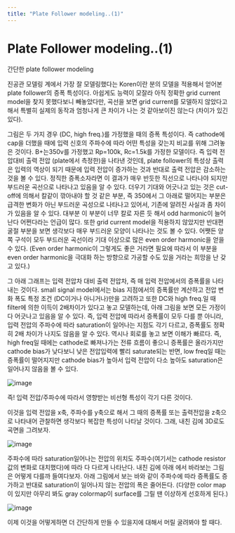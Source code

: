 ```yaml
---
title: "Plate Follower modeling..(1)"
---
```

# Plate Follower modeling..(1)

간단한 plate follower modeling


진공관 모델링 계에서 가장 잘 모델링했다는 Koren이란 분의 모델을 적용해서 얻어본 plate follower의 증폭 특성이다. 아쉽게도 능력이 모잘라 아직 정확한 grid current model을 찾지 못했다보니 빼놓았다만, 곡선을 보면 grid current를 모델하지 않았다고 해서 특별히 실제의 동작과 엄청나게 큰 차이가 나는 것 같아보이진 않는다 (차이가 있긴 있다). 


그림은 두 가지 경우 (DC, high freq.)를 가정했을 때의 증폭 특성이다. 즉 cathode에 cap을 더했을 때에 입력 신호의 주파수에 따라 어떤 특성을 갖는지 비교를 위해 그려놓은 것이다. B+는350v를 가정했고 Rp=100k, Rc=1.5k를 가정한 모델이다. 즉 입력 전압대비 출력 전압 (plate에서 측정한)을 나타낸 것인데, plate follower의 특성상 출력은 입력의 역상이 되기 때문에 입력 전압이 증가하는 것과 반대로 출력 전압은 감소하는 것을 볼 수 있다. 정직한 증폭소자라면 이 결과가 매우 반듯한 직선으로 나타나야 되지만 부드러운 곡선으로 나타나고 있음을 알 수 있다. 더우기 기대와 어긋나고 있는 것은 cut-off에 의해서 칼같이 깎아내야 할 것 같은 부분, 즉 350에서 그 아래로 떨어지는 부분은 급격한 변화가 아닌 부드러운 곡성으로 나타나고 있어서, 기존에 알려진 사실과 좀 차이가 있음을 알 수 있다. 대부분 이 부분이 너무 칼로 자른 듯 해서 odd harmonic이 늘어난다 어쩐다라는 언급이 많다. 또한 grid current model을 적용하지 않았지만 반대편 굴절 부분을 보면 생각보다 매우 부드러운 모양이 나타나는 것도 볼 수 있다. 어쨋든 양쪽 구석이 모두 부드러운 곡선이라 기대 이상으로 많은 even order harmonic을 얻을 수 있다. (Even order harmonic이 그렇게도 좋은 거라면 필요에 따라서 이 부분을 even order harmonic을 극대화 하는 방향으로 가공할 수도 있을 거라는 희망을 난 갖고 있다.)


그 아래 그래프는 입력 전압차 대비 출력 전압차, 즉 매 입력 전압에서의 증폭률을 나타내는 것이다. small signal model에서는 bias 지점에서의 증폭률만 계산하고 전압 변화 폭도 특정 조건 (DC이거나 아니거나)만을 고려하고 또한 DC와 high freq.일 때 filter에 의한 이득이 2배차이가 있다고 놓고 모델하는데, 아래 그림을 보면 모든 가정이 다 어긋나고 있음을 알 수 있다. 즉, 입력 전압에 따라서 증폭률이 모두 다를 뿐 아니라, 입력 전압의 주파수에 따라 saturation이 일어나는 지점도 각기 다르고, 증폭률도 정확히 2배 차이가 나지도 않음을 알 수 있다. 역시나 회로를 놓고 보면 이해가 빠르다. 즉, high freq일 때에는 cathode로 빠져나가는 전류 흐름이 좋으니 증폭률은 올라가지만 cathode bias가 낮다보니 낮은 전압입력에 빨리 saturate되는 반면, low freq일 때는 증폭률이 떨어지지만 cathode bias가 높아서 입력 전압이 다소 높아도 saturation은 일어나지 않음을 볼 수 있다.




![image](98645c378430ae126ab3815fcf586f50.jpg)


즉! 입력 전압/주파수에 따라서 영향받는 비선형 특성이 각기 다른 것이다. 




이것을 입력 전압을 x축, 주파수를 y축으로 해서 그 때의 증폭률 또는 출력전압을 z축으로 나타내어 관찰하면 생각보다 복잡한 특성이 나타날 것이다. 그래, 내친 김에 3D로도 곡면을 그려보자.




![image](073c428d83aec96fd7af3524ba309e4b.jpg)




주파수에 따라 saturation일어나는 전압의 위치도 주파수(여기서는 cathode resistor값의 변화로 대치했다)에 따라 다 다르게 나타난다. 내친 김에 아래 에서 바라보는 그림은 어떻게 다를까 들여다보자. 아래 그림에서 보는 바와 같이 주파수에 따라 증폭률도 증가하고 반대로 saturation이 일어나지 않는 전압의 폭은 줄어든다. (다양한 color map이 있지만 아무리 봐도 gray colormap이 surface를 그릴 땐 이상하게 선호하게 된다.)




![image](586740a3475e1196d1e6d75a3d87d813.jpg)






이제 이것을 어떻게하면 더 간단하게 만들 수 있을지에 대해서 머릴 굴려봐야 할 때다.









